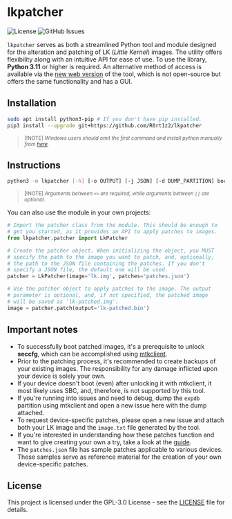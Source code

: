 # lkpatcher

![License](https://img.shields.io/github/license/R0rt1z2/lkpatcher)
![GitHub Issues](https://img.shields.io/github/issues-raw/R0rt1z2/lkpatcher?color=red)

`lkpatcher` serves as both a streamlined Python tool and module designed for the alteration and patching of LK (_Little Kernel_) images. The utility offers flexibility along with an intuitive API for ease of use. To use the library, **Python 3.11** or higher is required. An alternative method of access is available via the [new web version](https://lkpatcher.r0rt1z2.com/) of the tool, which is not open-source but offers the same functionality and has a GUI.

## Installation

```bash
sudo apt install python3-pip # If you don't have pip installed.
pip3 install --upgrade git+https://github.com/R0rt1z2/lkpatcher
```
> <small>[!NOTE]
> _Windows users should omit the first command and install python manually from [here](https://www.python.org/downloads/)._</small>

## Instructions
```bash
python3 -m lkpatcher [-h] [-o OUTPUT] [-j JSON] [-d DUMP_PARTITION] bootloader_image
```
> <small>[!NOTE]
> _Arguments between `<>` are required, while arguments between `[]` are optional.</small>_

You can also use the module in your own projects:
```python
# Import the patcher class from the module. This should be enough to
# get you started, as it provides an API to apply patches to images.
from lkpatcher.patcher import LkPatcher

# Create the patcher object. When initializing the object, you MUST
# specify the path to the image you want to patch, and, optionally,
# the path to the JSON file containing the patches. If you don't
# specify a JSON file, the default one will be used.
patcher = LkPatcher(image='lk.img', patches='patches.json')

# Use the patcher object to apply patches to the image. The output
# parameter is optional, and, if not specified, the patched image
# will be saved as 'lk-patched.img'.
image = patcher.patch(output='lk-patched.bin')
```

## Important notes
- To successfully boot patched images, it's a prerequisite to unlock **seccfg**, which can be accomplished using [mtkclient](https://github.com/bkerler/mtkclient).
- Prior to the patching process, it's recommended to create backups of your existing images. The responsibility for any damage inflicted upon your device is solely your own. 
- If your device doesn't boot (even) after unlocking it with mtkclient, it most likely uses SBC, and, therefore, is not supported by this tool.
- If you're running into issues and need to debug, dump the `expdb` partition using mtkclient and open a new issue here with the dump attached.
- To request device-specific patches, please open a new issue and attach both your LK image and the `image.txt` file generated by the tool.
- If you're interested in understanding how these patches function and want to give creating your own a try, take a look at the [guide](https://github.com/R0rt1z2/lkpatcher/tree/master/guide.pdf).
- The `patches.json` file has sample patches applicable to various devices. These samples serve as reference material for the creation of your own device-specific patches.

## License
This project is licensed under the GPL-3.0 License - see the [LICENSE](https://github.com/R0rt1z2/lkpatcher/tree/master/LICENSE) file for details.
